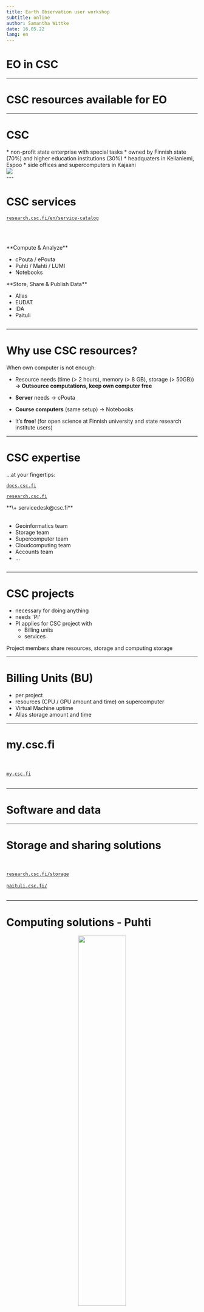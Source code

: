 ```yaml
--- 
title: Earth Observation user workshop
subtitle: online
author: Samantha Wittke
date: 16.05.22
lang: en
---
```


# EO in CSC

---

#  CSC resources available for EO 

---
# CSC 

<div class="column">
* non-profit state enterprise with special tasks
* owned by Finnish state (70%) and higher education institutions (30%)
* headquaters in Keilaniemi, Espoo
* side offices and supercomputers in Kajaani
</div>

<div class="column">

  <img src="img/kajaani.png"> 

</div>
---

# CSC services

[`research.csc.fi/en/service-catalog`](https://research.csc.fi/en/service-catalog)

<br></br>
<div class="column">
**Compute & Analyze**

  - cPouta / ePouta
  - Puhti / Mahti / LUMI
  - Notebooks
</div>
<div class="column">
**Store, Share & Publish Data**

  * Allas
  * EUDAT
  * IDA
  * Paituli
</div>

---

# Why use CSC resources?

When own computer is not enough:

* Resource needs (time (> 2 hours), memory (> 8 GB), storage (> 50GB))
**-> Outsource computations, keep own computer free**


* **Server** needs -> cPouta
* **Course computers** (same setup) -> Notebooks
* It’s **free**! (for open science at Finnish university and state research institute users)

---

# CSC expertise

<div class="column">
...at your fingertips:

[`docs.csc.fi`](https://docs.csc.fi)

[`research.csc.fi`](https://research.csc.fi)

</div>
<div class="column">
**\+ servicedesk@csc.fi**
<br></br>

* Geoinformatics team
* Storage team
* Supercomputer team
* Cloudcomputing team
* Accounts team
* ...
</div>

---

# CSC projects

* necessary for doing anything
* needs 'PI'
* PI applies for CSC project with
    * Billing units
    * services
  
Project members share resources, storage and computing storage

---

# Billing Units (BU)

* per project
* resources (CPU / GPU amount and time) on supercomputer
* Virtual Machine uptime
* Allas storage amount and time

---

# my.csc.fi

<br></br>
[`my.csc.fi`](https://my.csc.fi)
<br></br>

---

# Software and data



---

# Storage and sharing solutions 

<br></br>
[`research.csc.fi/storage`](https://research.csc.fi/storage)
<br></br>
[`paituli.csc.fi/`](https://paituli.csc.fi/)
<br></br>

---

# Computing solutions - Puhti

<p align="center">
  <img src="img/puhti_overview.png" width="50%"> 
</p>

---

# Puhti webinterface demo

<br></br>
[`puhti.csc.fi`](https://puhti.csc.fi)
<br></br>


---


# Example batch job script:

```bash

#!/bin/bash 
#SBATCH --job-name=myTest 
#SBATCH --account=<project> 
#SBATCH --time=02:00:00
#SBATCH --cpus-per-task=4 
#SBATCH --mem-per-cpu=2000 
#SBATCH --partition=small
 
module load geoconda

srun python my_python_script.py input output

```

---

# Computing resources for you*

<p align="center">
  <img src="img/puhti_pouta2.png" width="70%"> 
</p>

---

# Getting started

* [Step by step instructions ](https://research.csc.fi/en/accounts-and-projects)
* [Find your account and project information](my.csc.fi)

* [Read the docs](https://docs.csc.fi)

* check our [tutorials](https://docs.csc.fi/support/tutorials/) and [geocomputing examples](https://github.com/csc-training/geocomputing)

---  

# Training

* ['Using CSC environment efficiently' course](https://csc-training.github.io/csc-env-eff/)

-> follow our [training calendar](https://www.csc.fi/en/training#training-calendar)

---

# How we can help

<div class="column">
* 'Z is not working as expected'
* 'my code gives error Y '
* 'can A be installed to Puhti?'
* 'any advice how to do X?'
* training/example wishes

**-> servicedesk@csc.fi**

[Speed up your request](https://docs.csc.fi/support/support-howto/)

</div>
<div class="column">
* Setting up pipelines, product provision, R&D, ...

**-> CSC as project partner / subcontractor**
</div>


---

# Geoinformatics team { .author }

| Kylli Ek
| Samantha Wittke
| CSC – IT Center for Science Ltd.

giscoord@csc.fi

![](img/geoinf_team.png)
